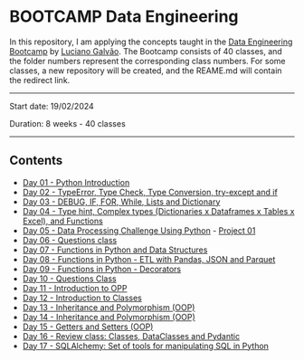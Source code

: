 # BOOTCAMP Data Engineering

In this repository, I am applying the concepts taught in the [Data Engineering Bootcamp](https://github.com/lvgalvao/data-engineering-roadmap/tree/main/bootcamp) by [Luciano Galvão](https://github.com/lvgalvao). The Bootcamp consists of 40 classes, and the folder numbers represent the corresponding class numbers. For some classes, a new repository will be created, and the REAME.md will contain the redirect link.

-----------------------

Start date: 19/02/2024

Duration: 8 weeks - 40 classes

 ------------------------
## Contents

- [Day 01 - Python Introduction](https://github.com/lealre/bootcamp-de/tree/main/01)
- [Day 02 - TypeError, Type Check, Type Conversion, try-except and if](https://github.com/lealre/bootcamp-de/tree/main/02)
- [Day 03 - DEBUG, IF, FOR, While, Lists and Dictionary](https://github.com/lealre/bootcamp-de/tree/main/03)
- [Day 04 - Type hint, Complex types (Dictionaries x Dataframes x Tables x Excel), and Functions](https://github.com/lealre/bootcamp-de/tree/main/04)
- [Day 05 - Data Processing Challenge Using Python](https://github.com/lealre/bootcamp-de/tree/main/05%20-%20P01) - [Project 01](https://github.com/lealre/one-billion-rows-challenge)
- [Day 06 - Questions class](https://github.com/lealre/bootcamp-de/tree/main/06)
- [Day 07 - Functions in Python and Data Structures](https://github.com/lealre/bootcamp-de/tree/main/07)
- [Day 08 - Functions in Python - ETL with Pandas, JSON and Parquet](https://github.com/lealre/bootcamp-de/tree/main/08)
- [Day 09 - Functions in Python - Decorators](https://github.com/lealre/bootcamp-de/tree/main/09)
- [Day 10 - Questions Class](https://github.com/lealre/bootcamp-de/tree/main/10)
- [Day 11 - Introduction to OPP](https://github.com/lealre/bootcamp-de/tree/main/11)
- [Day 12 - Introduction to Classes](https://github.com/lealre/bootcamp-de/tree/main/12)
- [Day 13 - Inheritance and Polymorphism (OOP)](https://github.com/lealre/bootcamp-de/tree/main/13)
- [Day 14 - Inheritance and Polymorphism (OOP)](https://github.com/lealre/bootcamp-de/tree/main/14)
- [Day 15 - Getters and Setters (OOP)](https://github.com/lealre/bootcamp-de/tree/main/15)
- [Day 16 - Review class: Classes, DataClasses and Pydantic](https://github.com/lealre/bootcamp-de/tree/main/16)
- [Day 17 - SQLAlchemy: Set of tools for manipulating SQL in Python](https://github.com/lealre/bootcamp-de/tree/main/17)

